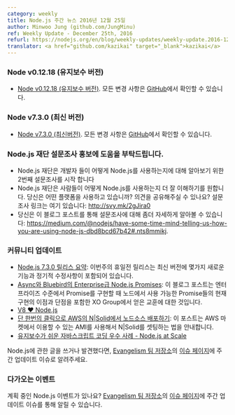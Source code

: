 ```yaml
---
category: weekly
title: Node.js 주간 뉴스 2016년 12월 25일
author: Minwoo Jung (github.com/JungMinu)
ref: Weekly Update - December 25th, 2016
refurl: https://nodejs.org/en/blog/weekly-updates/weekly-update.2016-12-25
translator: <a href="github.com/kazikai" target="_blank">kazikai</a>
---
```


<!--
### Node v0.12.18 (Maintenance)
-->

### Node v0.12.18 (유지보수 버전)

<!--
* [Node v0.12.18 (Maintenance)](https://nodejs.org/en/blog/release/v0.12.18/). The complete changelog can be found [on GitHub](https://github.com/nodejs/node/blob/master/CHANGELOG.md).
-->

* [Node v0.12.18 (유지보수 버전)](https://nodejs.org/en/blog/release/v0.12.18/). 모든 변경 사항은 [GitHub](https://github.com/nodejs/node/blob/master/CHANGELOG.md)에서 확인할 수 있습니다.

<!--
### Node v7.3.0 (Current)
-->

### Node v7.3.0 (최신 버전)

<!--
* [Node v7.3.0 (Current)](https://nodejs.org/en/blog/release/v7.3.0/). The complete changelog can be found [on GitHub](https://github.com/nodejs/node/blob/master/CHANGELOG.md).
-->

* [Node v7.3.0 (최신버전)](https://nodejs.org/en/blog/release/v7.3.0/). 모든 변경 사항은 [GitHub](https://github.com/nodejs/node/blob/master/CHANGELOG.md)에서 확인할 수 있습니다.

<!--
### Help in Promoting our Node.js Foundation survey
-->

### Node.js 재단 설문조사 홍보에 도움을 부탁드립니다.

<!--
* The Node.js Foundation launched a second user survey to learn more about how developers are using Node.js.
* The Node.js Foundation wants to get a better understanding of how people use Node.js. Do you use the platform? Have an opinion to share? Survey here: http://svy.mk/2gJira0
* You can find details on the survey in this blog post: https://medium.com/@nodejs/have-some-time-mind-telling-us-how-you-are-using-node-js-dbd8bcd67b42#.nts8mmikj.
-->

* Node.js 재단은 개발자 들이 어떻게 Node.js를 사용하는지에 대해 알아보기 위한 2번째 설문조사를 시작 합니다
* Node.js 재단은 사람들이 어떻게 Node.js를 사용하는지 더 잘 이해하기를 원합니다. 당신은 어떤 플랫폼을 사용하고 있습니까? 의견을 공유해주실 수 있나요? 설문조사 링크는 여기 있습니다: http://svy.mk/2gJira0
* 당신은 이 블로그 포스트를 통해 설문조사에 대해 좀더 자세하게 알아볼 수 있습니다: https://medium.com/@nodejs/have-some-time-mind-telling-us-how-you-are-using-node-js-dbd8bcd67b42#.nts8mmikj.

<!--
### Community Updates
-->

### 커뮤니티 업데이트

<!--
* [Node.js 7.3.0 Release Brief](https://nodesource.com/blog/node-js-7-3-0-release-brief): This week’s pre-holiday release Current release contains a couple new features, and the regular bunch of fixes.
* [Enterprise-grade Node.js Promises with Async and Bluebird](https://nodesource.com/blog/enterprise-grade-node-js-promises-with-async-and-bluebird): This blog post is about lessons learned at XO Group when implementing promises at an enterprise level, including the benefits and drawbacks of current implementations of Promises available for Node.
* [V8 ❤️ Node.js](http://v8project.blogspot.kr/2016/12/v8-nodejs.html)
* [Deploying NodeSource N|Solid on AWS with Just One Click](https://nodesource.com/blog/deploying-nodesource-n-solid-node-js-runtime-on-aws-with-just-one-click): This post will walk you through setting up N|Solid using the AMIs available on the AWS Marketplace.
* [JavaScript Clean Coding Best Practices - Node.js at Scale](https://blog.risingstack.com/javascript-clean-coding-best-practices-node-js-at-scale/)
-->

* [Node.js 7.3.0 릴리스 요약](https://nodesource.com/blog/node-js-7-3-0-release-brief): 이번주의 휴일전 릴리스는 최신 버전에 몇가지 새로운 기능과 정기적 수정사항이 포함되어 있습니다.
* [Async와 Bluebird의 Enterprise급 Node.js Promises](https://nodesource.com/blog/enterprise-grade-node-js-promises-with-async-and-bluebird): 이 블로그 포스트는 엔터프라이즈 수준에서 Promise를 구현할 때 노드에서 사용 가능한 Promise들의 현재 구현의 이점과 단점을 포함한 XO Group에서 얻은 교훈에 대한 것입니다.
* [V8 ❤️ Node.js](http://v8project.blogspot.kr/2016/12/v8-nodejs.html)
* [단 한번의 클릭으로 AWS의 N|Solid에서 노드소스 배포하기](https://nodesource.com/blog/deploying-nodesource-n-solid-node-js-runtime-on-aws-with-just-one-click): 이 포스트는 AWS 마켓에서 이용할 수 있는 AMI를 사용해서 N|Solid를 셋팅하는 법을 안내합니다.
* [유지보수가 쉬운 자바스크립트 코딩 우수 사례 - Node.js at Scale](https://blog.risingstack.com/javascript-clean-coding-best-practices-node-js-at-scale/)

<!--
If you have spotted or written something about Node.js, do come over to our [Evangelism team repo](https://github.com/nodejs/evangelism) and suggest it on the [Issues page](https://github.com/nodejs/evangelism/issues), specifically the Weekly Updates issue.
-->

Node.js에 관한 글을 쓰거나 발견했다면, [Evangelism 팀 저장소]((https://github.com/nodejs/evangelism))의 [이슈 페이지]((https://github.com/nodejs/evangelism/issues))에 주간 업데이트 이슈로 알려주세요.

<!--
### Upcoming Events
-->

### 다가오는 이벤트

<!--
Have an event about Node.js coming up? You can put your events here through the [Evangelism team repo](https://github.com/nodejs/evangelism) and announce it in the [Issues page](https://github.com/nodejs/evangelism/issues), specifically the Weekly Updates issue.
-->

계획 중인 Node.js 이벤트가 있나요? [Evangelism 팀 저장소](https://github.com/nodejs/evangelism)의 [이슈 페이지](https://github.com/nodejs/evangelism/issues)에 주간 업데이트 이슈를 통해 알릴 수 있습니다.
